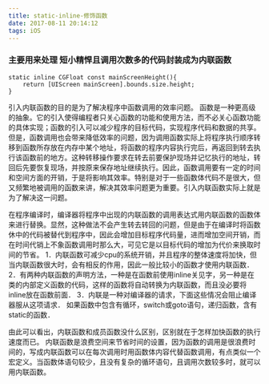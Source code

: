 ```yaml
---
title: static-inline-修饰函数
date: 2017-08-11 20:14:12
tags: iOS
---
```


### 主要用来处理  短小精悍且调用次数多的代码封装成为内联函数

``` objc
static inline CGFloat const mainScreenHeight(){
    return [UIScreen mainScreen].bounds.size.height;
}
```

引入内联函数的目的是为了解决程序中函数调用的效率问题。 
函数是一种更高级的抽象。它的引入使得编程者只关心函数的功能和使用方法，而不必关心函数功能的具体实现；函数的引入可以减少程序的目标代码，实现程序代码和数据的共享。但是，函数调用也会带来降低效率的问题，因为调用函数实际上将程序执行顺序转移到函数所存放在内存中某个地址，将函数的程序内容执行完后，再返回到转去执行该函数前的地方。这种转移操作要求在转去前要保护现场并记忆执行的地址，转回后先要恢复现场，并按原来保存地址继续执行。因此，函数调用要有一定的时间和空间方面的开销，于是将影响其效率。特别是对于一些函数体代码不是很大，但又频繁地被调用的函数来讲，解决其效率问题更为重要。引入内联函数实际上就是为了解决这一问题。 

在程序编译时，编译器将程序中出现的内联函数的调用表达式用内联函数的函数体来进行替换。显然，这种做法不会产生转去转回的问题，但是由于在编译时将函数休中的代码被替代到程序中，因此会增加目标程序代码量，进而增加空间开销，而在时间代销上不象函数调用时那么大，可见它是以目标代码的增加为代价来换取时间的节省。
1．内联函数可减少cpu的系统开销，并且程序的整体速度将加快，但当内联函数很大时，会有相反的作用，因此一般比较小的函数才使用内联函数．
2．有两种内联函数的声明方法，一种是在函数前使用inline关见字，另一种是在类的内部定义函数的代码，这样的函数将自动转换为内联函数，而且没必要将inline放在函数前面．
3．内联是一种对编译器的请求，下面这些情况会阻止编译器服从这项请求．
如果函数中包含有循环，switch或goto语句，递归函数，含有static的函数．

由此可以看出，内联函数和成员函数没什么区别，区别就在于怎样加快函数的执行速度而已。
内联函数是浪费空间来节省时间的设置，因为函数的调用是很浪费时间的，写成内联函数可以在每次调用时用函数体内容代替函数调用，有点类似一个宏定义。当函数体语句较少，且没有复杂的循环语句，且调用次数较多时，就可以用内联函数。

